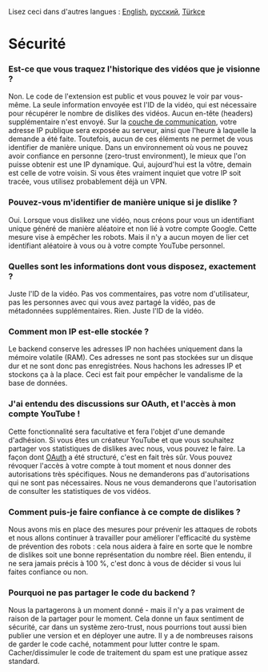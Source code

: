 Lisez ceci dans d'autres langues : [English](SECURITY-FAQ.md), [русский](SECURITY-FAQru.md), [Türkçe](SECURITY-FAQtr.md)

# Sécurité

### Est-ce que vous traquez l'historique des vidéos que je visionne ?

Non. Le code de l'extension est public et vous pouvez le voir par vous-même. La seule information envoyée est l'ID de la vidéo, qui est nécessaire pour récupérer le nombre de dislikes des vidéos. Aucun en-tête (headers) supplémentaire n'est envoyé. Sur la [couche de communication](https://fr.wikipedia.org/wiki/Mod%C3%A8le_OSI#Caract%C3%A9risation_r%C3%A9sum%C3%A9e_des_couches), votre adresse IP publique sera exposée au serveur, ainsi que l'heure à laquelle la demande a été faite. Toutefois, aucun de ces éléments ne permet de vous identifier de manière unique. Dans un environnement où vous ne pouvez avoir confiance en personne (zero-trust environment), le mieux que l'on puisse obtenir est une IP dynamique. Qui, aujourd'hui est la vôtre, demain est celle de votre voisin. Si vous êtes vraiment inquiet que votre IP soit tracée, vous utilisez probablement déjà un VPN.

### Pouvez-vous m'identifier de manière unique si je dislike ?

Oui. Lorsque vous dislikez une vidéo, nous créons pour vous un identifiant unique généré de manière aléatoire et non lié à votre compte Google. Cette mesure vise à empêcher les robots. Mais il n'y a aucun moyen de lier cet identifiant aléatoire à vous ou à votre compte YouTube personnel.

### Quelles sont les informations dont vous disposez, exactement ?

Juste l'ID de la vidéo. Pas vos commentaires, pas votre nom d'utilisateur, pas les personnes avec qui vous avez partagé la vidéo, pas de métadonnées supplémentaires. Rien. Juste l'ID de la vidéo.

### Comment mon IP est-elle stockée ?

Le backend conserve les adresses IP non hachées uniquement dans la mémoire volatile (RAM). Ces adresses ne sont pas stockées sur un disque dur et ne sont donc pas enregistrées. Nous hachons les adresses IP et stockons ça à la place. Ceci est fait pour empêcher le vandalisme de la base de données.

### J'ai entendu des discussions sur OAuth, et l'accès à mon compte YouTube !

Cette fonctionnalité sera facultative et fera l'objet d'une demande d'adhésion. Si vous êtes un créateur YouTube et que vous souhaitez partager vos statistiques de dislikes avec nous, vous pouvez le faire. La façon dont [OAuth](https://fr.wikipedia.org/wiki/OAuth) a été structuré, c'est en fait très sûr. Vous pouvez révoquer l'accès à votre compte à tout moment et nous donner des autorisations très spécifiques. Nous ne demanderons pas d'autorisations qui ne sont pas nécessaires. Nous ne vous demanderons que l'autorisation de consulter les statistiques de vos vidéos.

### Comment puis-je faire confiance à ce compte de dislikes ?

Nous avons mis en place des mesures pour prévenir les attaques de robots et nous allons continuer à travailler pour améliorer l'efficacité du système de prévention des robots : cela nous aidera à faire en sorte que le nombre de dislikes soit une bonne représentation du nombre réel. Bien entendu, il ne sera jamais précis à 100 %, c'est donc à vous de décider si vous lui faites confiance ou non.

### Pourquoi ne pas partager le code du backend ?

Nous la partagerons à un moment donné - mais il n'y a pas vraiment de raison de la partager pour le moment. Cela donne un faux sentiment de sécurité, car dans un système zero-trust, nous pourrions tout aussi bien publier une version et en déployer une autre. Il y a de nombreuses raisons de garder le code caché, notamment pour lutter contre le spam. Cacher/dissimuler le code de traitement du spam est une pratique assez standard.

